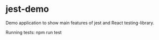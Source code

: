 # jest-demo

Demo application to show main features of jest and React testing-library.

Running tests:
npm run test
